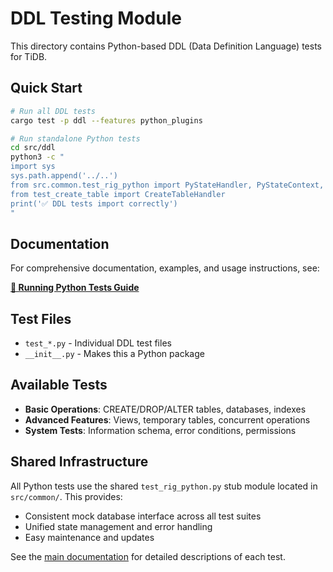 # DDL Testing Module

This directory contains Python-based DDL (Data Definition Language) tests for TiDB.

## Quick Start

```bash
# Run all DDL tests
cargo test -p ddl --features python_plugins

# Run standalone Python tests
cd src/ddl
python3 -c "
import sys
sys.path.append('../..')
from src.common.test_rig_python import PyStateHandler, PyStateContext, PyState
from test_create_table import CreateTableHandler
print('✅ DDL tests import correctly')
"
```

## Documentation

For comprehensive documentation, examples, and usage instructions, see:

**[📖 Running Python Tests Guide](../../docs/RUNNING_PYTHON_TESTS.md)**

## Test Files

- `test_*.py` - Individual DDL test files
- `__init__.py` - Makes this a Python package

## Available Tests

- **Basic Operations**: CREATE/DROP/ALTER tables, databases, indexes
- **Advanced Features**: Views, temporary tables, concurrent operations
- **System Tests**: Information schema, error conditions, permissions

## Shared Infrastructure

All Python tests use the shared `test_rig_python.py` stub module located in `src/common/`. This provides:
- Consistent mock database interface across all test suites
- Unified state management and error handling
- Easy maintenance and updates

See the [main documentation](../../docs/RUNNING_PYTHON_TESTS.md) for detailed descriptions of each test. 